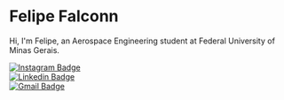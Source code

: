 # Felipe Falconn

Hi, I'm Felipe, an Aerospace Engineering student at Federal University of Minas Gerais.

[![Instagram Badge](https://img.shields.io/badge/-@felipefalconn-0D1117?style=flat-square&labelColor=0D1117&logo=instagram&logoColor=white&link=https://instagram.com/felipefalconn)](https://instagram.com/felipefalconn)  
[![Linkedin Badge](https://img.shields.io/badge/-Felipe%20Falconn-0D1117?style=flat-square&logo=Linkedin&logoColor=white&link=https://www.linkedin.com/in/felipe-pereira-alves-6296041b0/)](https://www.linkedin.com/in/felipe-pereira-alves-6296041b0/)  
[![Gmail Badge](https://img.shields.io/badge/-felipealves0957%40gmail.com-0D1117?style=flat-square&logo=Gmail&logoColor=white&link=mailto:felipealves0957@gmail.com)](mailto:felipealves0957@gmail.com)  

